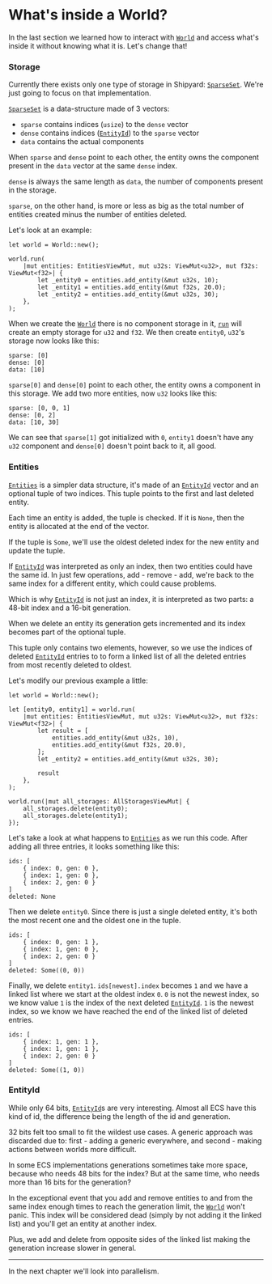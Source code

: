 # What's inside a World?

In the last section we learned how to interact with [`World`](https://docs.rs/shipyard/latest/shipyard/struct.World.html) and access what's inside it without knowing what it is. Let's change that!

### Storage

Currently there exists only one type of storage in Shipyard: [`SparseSet`](https://docs.rs/shipyard/latest/shipyard/struct.SparseSet.html). We're just going to focus on that implementation.

[`SparseSet`](https://docs.rs/shipyard/latest/shipyard/struct.SparseSet.html) is a data-structure made of 3 vectors:
- `sparse` contains indices (`usize`) to the `dense` vector
- `dense` contains indices ([`EntityId`](https://docs.rs/shipyard/latest/shipyard/struct.EntityId.html)) to the `sparse` vector
- `data` contains the actual components

When `sparse` and `dense` point to each other, the entity owns the component present in the `data` vector at the same `dense` index.

`dense` is always the same length as `data`, the number of components present in the storage.

`sparse`, on the other hand, is more or less as big as the total number of entities created minus the number of entities deleted.

Let's look at an example:
```rust, noplaypen
let world = World::new();

world.run(
    |mut entities: EntitiesViewMut, mut u32s: ViewMut<u32>, mut f32s: ViewMut<f32>| {
        let _entity0 = entities.add_entity(&mut u32s, 10);
        let _entity1 = entities.add_entity(&mut f32s, 20.0);
        let _entity2 = entities.add_entity(&mut u32s, 30);
    },
);
```
When we create the [`World`](https://docs.rs/shipyard/latest/shipyard/struct.World.html) there is no component storage in it, [`run`](https://docs.rs/shipyard/latest/shipyard/struct.World.html#method.run) will create an empty storage for `u32` and `f32`.
We then create `entity0`, `u32`'s storage now looks like this:
```
sparse: [0]
dense: [0]
data: [10]
```
`sparse[0]` and `dense[0]` point to each other, the entity owns a component in this storage.
We add two more entities, now `u32` looks like this:
```
sparse: [0, 0, 1]
dense: [0, 2]
data: [10, 30]
```
We can see that `sparse[1]` got initialized with `0`, `entity1` doesn't have any `u32` component and `dense[0]` doesn't point back to it, all good.

### Entities

[`Entities`](https://docs.rs/shipyard/latest/shipyard/struct.Entities.html) is a simpler data structure, it's made of an [`EntityId`](https://docs.rs/shipyard/latest/shipyard/struct.EntityId.html) vector and an optional tuple of two indices. This tuple points to the first and last deleted entity.

Each time an entity is added, the tuple is checked. If it is `None`, then the entity is allocated at the end of the vector.

If the tuple is `Some`, we'll use the oldest deleted index for the new entity and update the tuple.

If [`EntityId`](https://docs.rs/shipyard/latest/shipyard/struct.EntityId.html) was interpreted as only an index, then two entities could have the same id. In just few operations, add - remove - add, we're back to the same index for a different entity, which could cause problems.

Which is why [`EntityId`](https://docs.rs/shipyard/latest/shipyard/struct.EntityId.html) is not just an index, it is interpreted as two parts: a 48-bit index and a 16-bit generation.

When we delete an entity its generation gets incremented and its index becomes part of the optional tuple.

This tuple only contains two elements, however, so we use the indices of deleted [`EntityId`](https://docs.rs/shipyard/latest/shipyard/struct.EntityId.html) entries to to form a linked list of all the deleted entries from most recently deleted to oldest.

Let's modify our previous example a little:
```rust, noplaypen
let world = World::new();

let [entity0, entity1] = world.run(
    |mut entities: EntitiesViewMut, mut u32s: ViewMut<u32>, mut f32s: ViewMut<f32>| {
        let result = [
            entities.add_entity(&mut u32s, 10),
            entities.add_entity(&mut f32s, 20.0),
        ];
        let _entity2 = entities.add_entity(&mut u32s, 30);

        result
    },
);

world.run(|mut all_storages: AllStoragesViewMut| {
    all_storages.delete(entity0);
    all_storages.delete(entity1);
});
```

Let's take a look at what happens to [`Entities`](https://docs.rs/shipyard/latest/shipyard/struct.Entities.html) as we run this code.  After adding all three entries, it looks something like this:
```
ids: [
    { index: 0, gen: 0 },
    { index: 1, gen: 0 },
    { index: 2, gen: 0 }
]
deleted: None
```
Then we delete `entity0`. Since there is just a single deleted entity, it's both the most recent one and the oldest one in the tuple.

```
ids: [
    { index: 0, gen: 1 },
    { index: 1, gen: 0 },
    { index: 2, gen: 0 }
]
deleted: Some((0, 0))
```
Finally, we delete `entity1`.  `ids[newest].index` becomes `1` and we have a linked list where we start at the oldest index `0`.  `0` is not the newest index, so we know value `1` is the index of the next deleted [`EntityId`](https://docs.rs/shipyard/latest/shipyard/struct.EntityId.html).  `1` is the newest index, so we know we have reached the end of the linked list of deleted entries.
```
ids: [
    { index: 1, gen: 1 },
    { index: 1, gen: 1 },
    { index: 2, gen: 0 }
]
deleted: Some((1, 0))
```

### EntityId

While only 64 bits, [`EntityId`](https://docs.rs/shipyard/latest/shipyard/struct.EntityId.html)s are very interesting. Almost all ECS have this kind of id, the difference being the length of the id and generation.

32 bits felt too small to fit the wildest use cases. A generic approach was discarded due to: first - adding a generic everywhere, and second - making actions between worlds more difficult.

In some ECS implementations generations sometimes take more space, because who needs 48 bits for the index? But at the same time, who needs more than 16 bits for the generation?

In the exceptional event that you add and remove entities to and from the same index enough times to reach the generation limit, the [`World`](https://docs.rs/shipyard/latest/shipyard/struct.World.html) won't panic. This index will be considered dead (simply by not adding it the linked list) and you'll get an entity at another index.

Plus, we add and delete from opposite sides of the linked list making the generation increase slower in general.

---

In the next chapter we'll look into parallelism.
